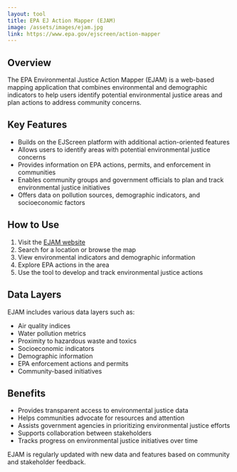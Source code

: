 ```yaml
---
layout: tool
title: EPA EJ Action Mapper (EJAM)
image: /assets/images/ejam.jpg
link: https://www.epa.gov/ejscreen/action-mapper
---
```


## Overview

The EPA Environmental Justice Action Mapper (EJAM) is a web-based mapping application that combines environmental and demographic indicators to help users identify potential environmental justice areas and plan actions to address community concerns.

## Key Features

- Builds on the EJScreen platform with additional action-oriented features
- Allows users to identify areas with potential environmental justice concerns
- Provides information on EPA actions, permits, and enforcement in communities
- Enables community groups and government officials to plan and track environmental justice initiatives
- Offers data on pollution sources, demographic indicators, and socioeconomic factors

## How to Use

1. Visit the [EJAM website](https://www.epa.gov/ejscreen/action-mapper)
2. Search for a location or browse the map
3. View environmental indicators and demographic information
4. Explore EPA actions in the area
5. Use the tool to develop and track environmental justice actions

## Data Layers

EJAM includes various data layers such as:

- Air quality indices
- Water pollution metrics
- Proximity to hazardous waste and toxics
- Socioeconomic indicators
- Demographic information
- EPA enforcement actions and permits
- Community-based initiatives

## Benefits

- Provides transparent access to environmental justice data
- Helps communities advocate for resources and attention
- Assists government agencies in prioritizing environmental justice efforts
- Supports collaboration between stakeholders
- Tracks progress on environmental justice initiatives over time

EJAM is regularly updated with new data and features based on community and stakeholder feedback.